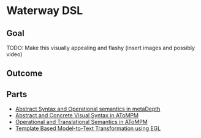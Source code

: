 # Waterway DSL

## Goal
TODO: Make this visually appealing and flashy (insert images and possibly video) 

## Outcome

## Parts
- [Abstract Syntax and Operational semantics in metaDepth](/AbstractSyntaxAndOperationalSemantics/README.md)
- [Abstract and Concrete Visual Syntax in AToMPM](/AbstractAndConcreteVisualSyntax/README.md)
- [Operational and Translational Semantics in AToMPM](/OperationalAndTranslationalSemantics/README.md)
- [Template Based Model-to-Text Transformation using EGL](/Model2TextTransformation/README.md)
